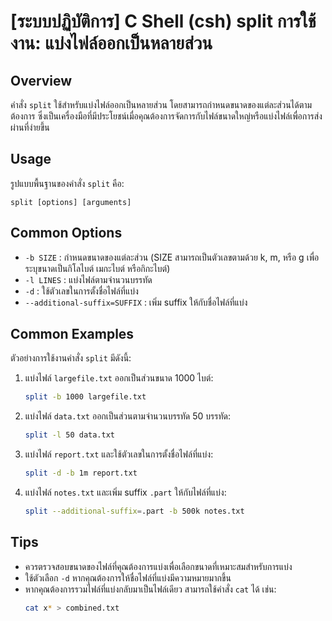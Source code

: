 # [ระบบปฏิบัติการ] C Shell (csh) split การใช้งาน: แบ่งไฟล์ออกเป็นหลายส่วน

## Overview
คำสั่ง `split` ใช้สำหรับแบ่งไฟล์ออกเป็นหลายส่วน โดยสามารถกำหนดขนาดของแต่ละส่วนได้ตามต้องการ ซึ่งเป็นเครื่องมือที่มีประโยชน์เมื่อคุณต้องการจัดการกับไฟล์ขนาดใหญ่หรือแบ่งไฟล์เพื่อการส่งผ่านที่ง่ายขึ้น

## Usage
รูปแบบพื้นฐานของคำสั่ง `split` คือ:

```
split [options] [arguments]
```

## Common Options
- `-b SIZE` : กำหนดขนาดของแต่ละส่วน (SIZE สามารถเป็นตัวเลขตามด้วย k, m, หรือ g เพื่อระบุขนาดเป็นกิโลไบต์ เมกะไบต์ หรือกิกะไบต์)
- `-l LINES` : แบ่งไฟล์ตามจำนวนบรรทัด
- `-d` : ใช้ตัวเลขในการตั้งชื่อไฟล์ที่แบ่ง
- `--additional-suffix=SUFFIX` : เพิ่ม suffix ให้กับชื่อไฟล์ที่แบ่ง

## Common Examples
ตัวอย่างการใช้งานคำสั่ง `split` มีดังนี้:

1. แบ่งไฟล์ `largefile.txt` ออกเป็นส่วนขนาด 1000 ไบต์:
   ```bash
   split -b 1000 largefile.txt
   ```

2. แบ่งไฟล์ `data.txt` ออกเป็นส่วนตามจำนวนบรรทัด 50 บรรทัด:
   ```bash
   split -l 50 data.txt
   ```

3. แบ่งไฟล์ `report.txt` และใช้ตัวเลขในการตั้งชื่อไฟล์ที่แบ่ง:
   ```bash
   split -d -b 1m report.txt
   ```

4. แบ่งไฟล์ `notes.txt` และเพิ่ม suffix `.part` ให้กับไฟล์ที่แบ่ง:
   ```bash
   split --additional-suffix=.part -b 500k notes.txt
   ```

## Tips
- ควรตรวจสอบขนาดของไฟล์ที่คุณต้องการแบ่งเพื่อเลือกขนาดที่เหมาะสมสำหรับการแบ่ง
- ใช้ตัวเลือก `-d` หากคุณต้องการให้ชื่อไฟล์ที่แบ่งมีความหมายมากขึ้น
- หากคุณต้องการรวมไฟล์ที่แบ่งกลับมาเป็นไฟล์เดียว สามารถใช้คำสั่ง `cat` ได้ เช่น:
  ```bash
  cat x* > combined.txt
  ```